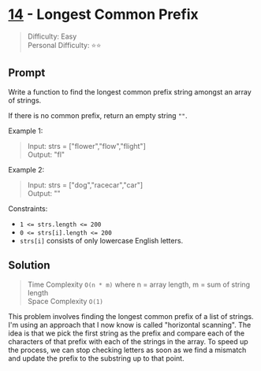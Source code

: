 # [14] - Longest Common Prefix

> Difficulty: Easy\
> Personal Difficulty: ⭐⭐

## Prompt

Write a function to find the longest common prefix string amongst an array of
strings.

If there is no common prefix, return an empty string `""`.

Example 1:

> Input: strs = ["flower","flow","flight"]\
> Output: "fl"

Example 2:

> Input: strs = ["dog","racecar","car"]\
> Output: ""

Constraints:

- `1 <= strs.length <= 200`
- `0 <= strs[i].length <= 200`
- `strs[i]` consists of only lowercase English letters.

## Solution

> Time Complexity `O(n * m)` where n = array length, m = sum of string length\
> Space Complexity `O(1)`

This problem involves finding the longest common prefix of a list of strings.
I'm using an approach that I now know is called "horizontal scanning". The idea
is that we pick the first string as the prefix and compare each of the
characters of that prefix with each of the strings in the array. To speed up the
process, we can stop checking letters as soon as we find a mismatch and update
the prefix to the substring up to that point.

[14]: https://leetcode.com/problems/longest-common-prefix

